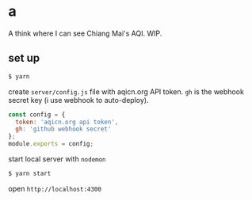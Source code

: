 # a

A think where I can see Chiang Mai's AQI. WIP.

## set up

```sh
$ yarn
```

create `server/config.js` file with aqicn.org API token. `gh` is the webhook secret key (i use webhook to auto-deploy).

```js
const config = {
  token: 'aqicn.org api token',
  gh: 'github webhook secret'
};
module.exports = config;
```

start local server with `nodemon`

```sh
$ yarn start
```

open `http://localhost:4300`
